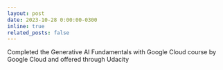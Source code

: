 ```yaml
---
layout: post
date: 2023-10-28 0:00:00-0300
inline: true
related_posts: false
---
```


Completed the Generative AI Fundamentals with Google Cloud course by Google Cloud and offered through Udacity